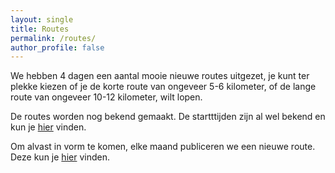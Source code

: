 ```yaml
---
layout: single
title: Routes
permalink: /routes/
author_profile: false
---
```


We hebben 4 dagen een aantal mooie nieuwe routes uitgezet, je kunt ter plekke kiezen of je de korte route van ongeveer 5-6 kilometer, of de lange route van ongeveer 10-12 kilometer, wilt lopen.

De routes worden nog bekend gemaakt. De startttijden zijn al wel bekend en kun je [hier](/informatie/) vinden.

Om alvast in vorm te komen, elke maand publiceren we een nieuwe route. Deze kun je [hier](/wandelroutes) vinden.